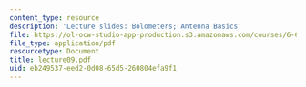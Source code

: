 ```yaml
---
content_type: resource
description: 'Lecture slides: Bolometers; Antenna Basics'
file: https://ol-ocw-studio-app-production.s3.amazonaws.com/courses/6-661-receivers-antennas-and-signals-spring-2003/eb249537eed20d0865d5260804efa9f1_lecture09.pdf
file_type: application/pdf
resourcetype: Document
title: lecture09.pdf
uid: eb249537-eed2-0d08-65d5-260804efa9f1
---
```

